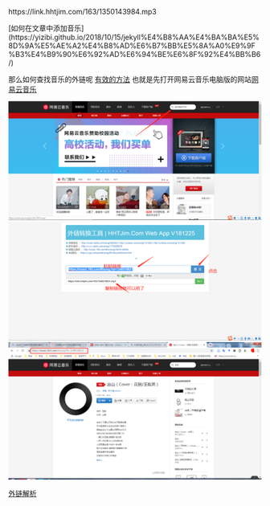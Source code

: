 <p>https://link.hhtjim.com/163/1350143984.mp3</p>
[如何在文章中添加音乐](https://yizibi.github.io/2018/10/15/jekyll%E4%B8%AA%E4%BA%BA%E5%8D%9A%E5%AE%A2%E4%B8%AD%E6%B7%BB%E5%8A%A0%E9%9F%B3%E4%B9%90%E6%92%AD%E6%94%BE%E6%8F%92%E4%BB%B6/)

那么如何查找音乐的外链呢
[有效的方法](https://blog.csdn.net/u010953692/article/details/83041010)
也就是先打开网易云音乐电脑版的网站[网易云音乐](https://music.163.com/#)

![](https://github.com/biopig/biopig.github.io/blob/master/img/%E7%BD%91%E6%98%93%E4%BA%91%E5%AE%98%E7%BD%91.png)
![](https://github.com/biopig/biopig.github.io/blob/master/img/6c220d4186b8012f19f1ca218731393.png)
![](https://github.com/biopig/biopig.github.io/blob/master/img/fa2457f62c2325ae4d8626820857f6e.png)

[外链解析](https://link.hhtjim.com/)
